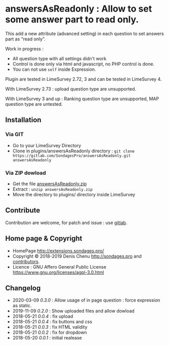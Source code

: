 # answersAsReadonly : Allow to set some answer part to read only. #

This add a new attribute (advanced setting) in each question to set answers part as “read only”. 

Work in progress : 
- All question type with all settings didn't work
- Control is done only via html and javascript, no PHP control is done.
- You can not use `self` inside Expression.

Plugin are tested in LimeSurvey 2.72, 3 and can be tested in LimeSurvey 4.

With LimeSurvey 2.73 : upload question type are unsupported.

With LimeSurvey 3 and up : Ranking question type are unsupported, MAP question type are untested.

## Installation

### Via GIT
- Go to your LimeSurvey Directory
- Clone in plugins/answersAsReadonly directory : `git clone https://gitlab.com/SondagesPro/answersAsReadonly.git answersAsReadonly`

### Via ZIP dowload
- Get the file [answersAsReadonly.zip](https://dl.sondages.pro/answersAsReadonly.zip)
- Extract : `unzip answersAsReadonly.zip`
- Move the directory to plugins/ directory inside LimeSurvey

## Contribute

Contribution are welcome, for patch and issue : use [gitlab](https://gitlab.com/SondagesPro/answersAsReadonly).

## Home page & Copyright
- HomePage <http://extensions.sondages.pro/>
- Copyright © 2018-2019 Denis Chenu <http://sondages.pro> and [contributors](https://gitlab.com/SondagesPro/answersAsReadonly/graphs/master).
- Licence : GNU Affero General Public License <https://www.gnu.org/licenses/agpl-3.0.html>

## Changelog
- 2020-03-09 _0.3.0_ : Allow usage of in page question : force expression as static.
- 2019-11-09 _0.2.0_ : Show uploaded files and allow dowload
- 2018-05-21 _0.0.4_ : fix upload
- 2018-05-21 _0.0.4_ : fix buttons and css
- 2018-05-21 _0.0.3_ : fix HTML validity
- 2018-05-21 _0.0.2_ : fix for dropdown
- 2018-05-20 _0.0.1_ : initial realease
